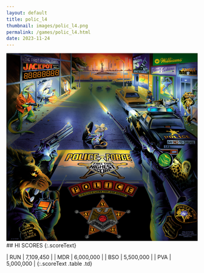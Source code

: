 ```yaml
---
layout: default
title: polic_l4
thumbnail: images/polic_l4.png
permalink: /games/polic_l4.html
date: 2023-11-24
---
```


<img src="../images/polic_l4.png" class="gameThumbnail img-fluid mx-auto align-middle">
## HI SCORES
{:.scoreText}

| RUN | 7,109,450 | 
| MDR | 6,000,000 | 
| BSO | 5,500,000 | 
| PVA | 5,000,000 | 
{:.scoreText .table .td}
